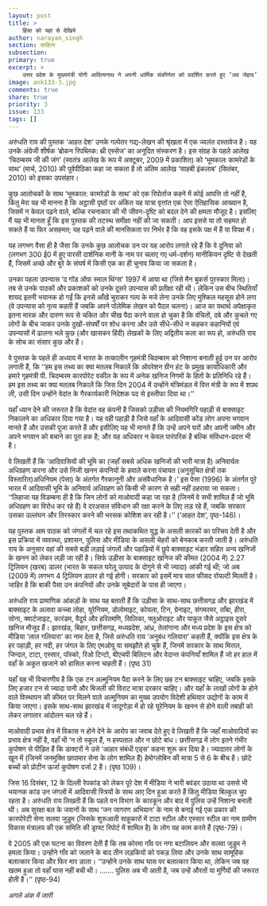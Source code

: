 ```yaml
---
layout: post
title: >
    हिंसा को यहां से देखिये
author: narayan_singh
section: साहित्य
subsection:
primary: true
excerpt: >
    उत्तर प्रदेश के मुख्यमंत्री योगी आदित्यनाथ ने अपनी धार्मिक संकीर्णता को प्रदर्शित करते हुए ‘लव जेहाद’ के विरुद्ध कानून बनाने की तैयारी की है. अब हरियाणा के मुख्यमंत्री खट्टर कैसे पीछे रहते, उन्होंने भी ऐसा ही कानून अपने राज्य में भी बनाने की घोषणा कर दी है.
image: ank133-3.jpg
comments: true
share: true
priority: 3
issue: 133
tags: []
---
```


अरुंधति राय की पुस्तक ‘आहत देश’ उनके गल्पेतर गद्य-लेखन की श्रृंखला में एक ज्वलंत दस्तावेज है। यह उनके अंग्रेजी शीर्षक ‘ब्रोकन रिपब्लिक: थ्री एस्सेज’ का अनूदित संस्करण है। इस संग्रह के पहले आलेख ‘चिदम्बरम जी की जंग’ (स्वतंत्र आलेख के रूप में अक्टूबर, 2009 में प्रकाशित) को ‘भूमकालः कामरेडों के साथ’ (मार्च, 2010) की पूर्वपीठिका कहा जा सकता है तो अंतिम आलेख ‘साहबी इंकलाब’ (सितंबर, 2010) को इसका उपसंहार।

कुछ आलोचकों के साथ ‘भूमकाल: कामरेडों के साथ’ को एक रिपोर्ताज कहने में कोई आपत्ति तो नहीं है, किंतु मेरा यह भी मानना है कि अट्ठासी पृष्ठों पर अंकित यह यात्रा वृत्तांत एक ऐसा ऐतिहासिक आख्यान है, जिसमें न केवल पढ़ने वाले, बल्कि रचनाकार की भी जीवन-दृष्टि को बदल देने की क्षमता मौजूद है। इसलिए मैं यह भी मानता हूँ कि इस पुस्तक की तटस्थ समीक्षा नहीं की जा सकती। आप इससे या तो सहमत हो सकते हैं या फिर असहमत; यह पढ़ने वाले की मानसिकता पर निर्भर है कि वह इसके पक्ष में हैं या विपक्ष में।

यह लगभग वैसा ही है जैसा कि उनके कुछ आलोचक उन पर यह आरोप लगाते रहे हैं कि वे दुनिया को (लगभग 300 ई0 में हुए पारसी दार्शनिक मानी के नाम पर चलाए गए धर्म-दर्शन) मानीकियन दृष्टि से देखती हैं, जिसमें अच्छे और बुरे के संघर्ष में किसी एक का ही चुनाव किया जा सकता है।

उनका पहला उपन्यास ‘द गॉड ऑफ स्माल थिंग्स’ 1997 में आया था (जिसे मैन बुकर्स पुरस्कार मिला)। तब से उनके पाठकों और प्रकाशकों को उनके दूसरे उपन्यास की प्रतीक्षा रही थी। लेकिन उस बीच स्थितियाँ शायद इतनी भयानक हो गईं कि इनसे आँखें चुराकर गल्प के मजे लेना उनके लिए मुश्किल महसूस होने लगा (वे उपन्यास को नृत्य कहती हैं जबकि अपने पॉलेमिक लेखन को पैदल चलना)। आज का यथार्थ अपेक्षाकृत इतना मारक और दारुण रूप से चकित और चीख पैदा करने वाला हो चुका है कि वंचितों, दबे और कुचले गए लोगों के बीच जाकर उनके दुखों-संघर्षों पर शोध करना और उसे सीधे-सीधे न कहकर कहानियों एवं उपन्यासों में ढालना भले कुछ (और खासकर हिंदी) लेखकों के लिए अद्वितीय कला का रूप हो, अरुंधति राय के सोच का संसार कुछ और है।

वे पुस्तक के पहले ही अध्याय में भारत के तत्कालीन गृहमंत्री चिदम्बरम को निशाना बनाती हुई उन पर आरोप लगाती हैं, कि ‘‘हम इस तथ्य का क्या मतलब निकालें कि ऑपरेशन ग्रीन हंट के प्रमुख कार्याधिकारी और हमारे गृहमंत्री पी. चिदम्बरम कारपोरेट वकील के रूप में अनेक खनिज निगमों के हितों के प्रतिनिधि रहे हैं। हम इस तथ्य का क्या मतलब निकालें कि जिस दिन 2004 में उन्होंने मंत्रिमंडल में वित्त मंत्री के रूप में शपथ ली, उसी दिन उन्होंने वेदांत के गैरकार्यकारी निदेशक पद से इस्तीफा दिया था।’’

यहाँ ध्यान देने की जरूरत है कि वेदांत वह कंपनी है जिसको उड़ीसा की नियमगिरि पहाड़ी से बाक्साइट निकालने का अधिकार दिया गया है। यह वही पहाड़ी है जिसे वहाँ के आदिवासी कोंड लोग अपना भगवान मानते हैं और उसकी पूजा करते हैं और इसीलिए यह भी मानते हैं कि उन्हें अपने घरों और अपनी जमीन और अपने भगवान को बचाने का पूरा हक है; और यह अधिकार न केवल पारंपरिक है बल्कि संविधान-प्रदत्त भी है।

वे लिखती हैं कि ‘आदिवासियों की भूमि का (जहाँ सबसे अधिक खनिजों की भारी मात्रा है) अनिवार्यतः अधिग्रहण करना और उसे निजी खनन कंपनियों के हवाले करना पंचायत (अनुसूचित क्षेत्रों तक विस्तारित)अधिनियम (पेसा) के अंतर्गत गैरकानूनी और असंवैधानिक है।’ इस पेसा (1996) के अंतर्गत पूरे भारत में आदिवासी भूमि के अनिवार्य अधिग्रहण को किसी भी कारण से सही नहीं ठहराया जा सकता। ‘‘लिहाजा यह विडम्बना ही है कि जिन लोगों को माओवादी कहा जा रहा है (जिनमें वे सभी शामिल हैं जो भूमि अधिग्रहण का विरोध कर रहे हैं) वे दरअसल संविधान की रक्षा करने के लिए लड़ रहे हैं, जबकि सरकार उसका उल्लंघन और तिरस्कार करने की भरसक कोशिश कर रही है।’’ (‘आहत देश’, पृष्ठ-146)।

यह पुस्तक आम पाठक को जंगलों में चल रहे इस तथाकथित युद्ध के असली कारकों का परिचय देती है और इस प्रक्रिया में व्यवस्था, प्रशासन, पुलिस और मीडिया के असली चेहरों को बेनकाब करती जाती है। अरुंधति राय के अनुसार वहां की सबसे बड़ी लड़ाई जंगलों और पहाड़ियों में छुपे बाक्साइट भंडार सहित अन्य खनिजों के खनन को लेकर लड़ी जा रही है। सिर्फ उड़ीसा के बाक्साइट खनिज की कीमत (2004 में) 2.27 ट्रिलियन (खरब) डालर (भारत के सकल घरेलू उत्पाद के दोगुने से भी ज्यादा) आंकी गई थी; जो अब (2009 में) लगभग 4 ट्रिलियन डालर हो गई होगी। सरकार को इसमें मात्र सात फीसद रॉयल्टी मिलती है। जाहिर है कि बाकी पैसा उन कंपनियों और उनके सूबेदारों के पास ही जाएगा।

अरुंधति राय प्रामाणिक आंकड़ों के साथ यह बताती हैं कि उड़ीसा के साथ-साथ छत्तीसगढ़ और झारखंड में बाक्साइट के अलावा कच्चा लोहा, यूरेनियम, डोलोमाइट, कोयला, टिन, ग्रेनाइट, संगमरमर, ताँबा, हीरा, सोना, क्वार्टजाइट, कारंडम, वैदूर्य और हरितमणि, सिलिका, फ्लुओराइट और याकूत जैसे अट्ठाइस दूसरे खनिज मौजूद हैं। झारखंड, बिहार, छत्तीसगढ़, मध्यप्रदेश, आंध्र, तेलांगाना और मध्य प्रदेश के इस क्षेत्र को मीडिया ‘लाल गलियारा’ का नाम देता है, जिसे अरुंधति राय ‘अनुबंध गलियारा’ कहती हैं, क्योंकि इस क्षेत्र के हर पहाड़ी, हर नदी, हर जंगल के लिए एमओयू या समझौते हो चुके हैं, जिनमें सरकार के साथ मित्तल, जिन्दल, टाटा, एस्सार, पॉस्को, रिओ टिन्टो, बीएचपी बिलिटन और वेदान्त कंपनियाँ शामिल हैं जो हर हाल में वहाँ के अकूत खजाने को हासिल करना चाहती हैं। (पृष्ठ 31)

यहाँ यह भी विचारणीय है कि एक टन अल्मूनियम पैदा करने के लिए छह टन बाक्साइट चाहिए, जबकि इसके लिए हजार टन से ज्यादा पानी और बिजली की विराट मात्रा दरकार चाहिए। और यहाँ के लाखों लोगों के होने वाले विस्थापन की कीमत पर मिलने वाले अल्मूनियम का मुख्य उपयोग विदेशी हथियार उद्योगों के काम में किया जाएगा। इसके साथ-साथ झारखंड में जादूगोड़ा में हो रहे यूरेनियम के खनन से होने वाली तबाही को लेकर लगातार आंदोलन चल रहे हैं।

माओवादी प्रभाव क्षेत्र में विकास न होने देने के आरोप का जवाब देते हुए वे लिखती हैं कि जहाँ माओवादियों का प्रभाव क्षेत्र नहीं है, वहाँ भी ‘न तो स्कूल हैं, न हस्पताल और न छोटे बांध। छत्तीसगढ़ में लोग इतने गंभीर कुपोषण से पीड़ित हैं कि डाक्टरों ने उसे ‘आहार संबंधी एड्स’ कहना शुरू कर दिया है। ज्यादातर लोगों के खून में (जिनमें जनमुक्ति छापामार सेना के लोग शामिल हैं) हेमोग्लोबिन की मात्रा 5 से 6 के बीच है। छोटे बच्चों को प्रोटीन ऊर्जा कुपोषण दर्जा 2 है। (पृष्ठ 109)।

जिस 16 दिसंबर, 12 के दिल्ली रेपकांड को लेकर पूरे देश में मीडिया ने भारी बवंडर उठाया था उससे भी भयानक कांड उन जंगलों में आदिवासी स्त्रियों के साथ आए दिन हुआ करते हैं किंतु मीडिया बिल्कुल चुप रहता है। अरुंधति राय लिखती हैं कि पहले वन विभाग के कारकून और बाद में पुलिस उन्हें निशाना बनाती थी। अब सुरक्षा बल के जवानों के साथ ‘जन जागरण अभियान’ के नाम से बनाई गई एक प्रकार की कारपोरेटी सेना सलवा जुडुम (जिसके शुरूआती साहूकारों में टाटा स्टील और एस्सार स्टील का नाम ग्रामीण विकास मंत्रालय की एक समिति की ड्राफ्ट रिपोर्ट में शामिल है) के लोग यह काम करते हैं (पृष्ठ-79)।

वे 2005 की एक घटना का विवरण देती हैं कि तब कोरमा गाँव पर नगा बटालियन और सलवा जुडुम ने हमला किया। उन्होंने गाँव को जलाने के बाद तीन लड़कियों को पकड़ लिया और उनके साथ सामूहिक बलात्कार किया और फिर मार डाला। ‘‘उन्होंने उनके साथ घास पर बलात्कार किया था, लेकिन जब वह खतम हुआ तो वहाँ घास नहीं बची थी। ....... पुलिस अब भी आती है, जब उन्हें औरतों या मुर्गियों की जरूरत होती है।’’ (पृष्ठ-94)

*अगले अंक में जारी*